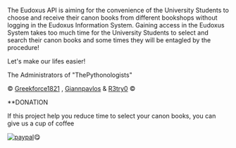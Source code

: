 
The Eudoxus API is aiming for the convenience of the University Students to choose and receive their canon books from different bookshops without logging in the Eudoxus Information System. Gaining access in the Eudoxus System takes too much time for the University Students to select and search their canon books and some times they will be entagled by the procedure!

Let's make our lifes easier!

The Administrators of "ThePythonologists"

© [Greekforce1821](https://github.com/Greekforce1821) , [Giannpavlos](https://github.com/Giannpavlos) & [R3try0](https://github.com/R3try0) ©


**DONATION

If this project help you reduce time to select your canon books, you can give us a cup of coffee 


[![paypal](https://www.paypalobjects.com/en_US/i/btn/btn_donateCC_LG.gif)](https://www.paypal.com/paypalme/greekforce1821)😋
